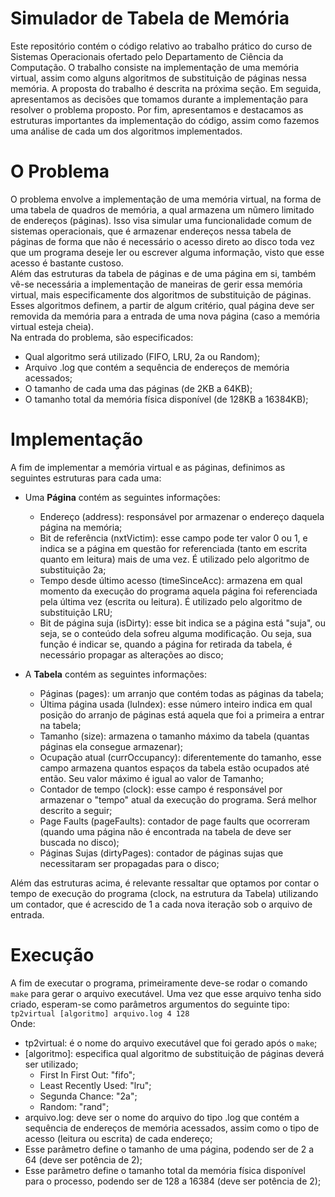 # Simulador de Tabela de Memória  
Este repositório contém o código relativo ao trabalho prático do curso de Sistemas Operacionais ofertado pelo Departamento de Ciência da Computação. O trabalho consiste na implementação de uma memória virtual, assim como alguns algoritmos de substituição de páginas nessa memória. A proposta do trabalho é descrita na próxima seção. Em seguida, apresentamos as decisões que tomamos durante a implementação para resolver o problema proposto. Por fim, apresentamos e destacamos as estruturas importantes da implementação do código, assim como fazemos uma análise de cada um dos algoritmos implementados.  

# O Problema  
O problema envolve a implementação de uma memória virtual, na forma de uma tabela de quadros de memória, a qual armazena um nũmero limitado de endereços (páginas). Isso visa simular uma funcionalidade comum de sistemas operacionais, que é armazenar endereços nessa tabela de páginas de forma que não é necessário o acesso direto ao disco toda vez que um programa deseje ler ou escrever alguma informação, visto que esse acesso é bastante custoso.  
Além das estruturas da tabela de páginas e de uma página em si, também vê-se necessária a implementação de maneiras de gerir essa memória virtual, mais especificamente dos algoritmos de substituição de páginas. Esses algoritmos definem, a partir de algum critério, qual página deve ser removida da memória para a entrada de uma nova página (caso a memória virtual esteja cheia).  
Na entrada do problema, são especificados:  
- Qual algoritmo será utilizado (FIFO, LRU, 2a ou Random);
- Arquivo .log que contém a sequência de endereços de memória acessados;
- O tamanho de cada uma das páginas (de 2KB a 64KB);
- O tamanho total da memória física disponível (de 128KB a 16384KB);

# Implementação  
A fim de implementar a memória virtual e as páginas, definimos as seguintes estruturas para cada uma:  
- Uma **Página** contém as seguintes informações:
  - Endereço (address): responsável por armazenar o endereço daquela página na memória;
  - Bit de referência (nxtVictim): esse campo pode ter valor 0 ou 1, e indica se a página em questão for referenciada (tanto em escrita quanto em leitura) mais de uma vez. É utilizado pelo algoritmo de substituição 2a;
  - Tempo desde último acesso (timeSinceAcc): armazena em qual momento da execução do programa aquela página foi referenciada pela última vez (escrita ou leitura). É utilizado pelo algoritmo de substituição LRU;
  - Bit de página suja (isDirty): esse bit indica se a página está "suja", ou seja, se o conteúdo dela sofreu alguma modificação. Ou seja, sua função é indicar se, quando a página for retirada da tabela, é necessário propagar as alterações ao disco;

- A **Tabela** contém as seguintes informações:
  - Páginas (pages): um arranjo que contém todas as páginas da tabela;
  - Última página usada (luIndex): esse número inteiro indica em qual posição do arranjo de páginas está aquela que foi a primeira a entrar na tabela;
  - Tamanho (size): armazena o tamanho máximo da tabela (quantas páginas ela consegue armazenar);
  - Ocupação atual (currOccupancy): diferentemente do tamanho, esse campo armazena quantos espaços da tabela estão ocupados até então. Seu valor máximo é igual ao valor de Tamanho;
  - Contador de tempo (clock): esse campo é responsável por armazenar o "tempo" atual da execução do programa. Será melhor descrito a seguir;
  - Page Faults (pageFaults): contador de page faults que ocorreram (quando uma página não é encontrada na tabela de deve ser buscada no disco);
  - Páginas Sujas (dirtyPages): contador de páginas sujas que necessitaram ser propagadas para o disco;

Além das estruturas acima, é relevante ressaltar que optamos por contar o tempo de execução do programa (clock, na estrutura da Tabela) utilizando um contador, que é acrescido de 1 a cada nova iteração sob o arquivo de entrada.

# Execução
A fim de executar o programa, primeiramente deve-se rodar o comando `make` para gerar o arquivo executável. Uma vez que esse arquivo tenha sido criado, esperam-se como parâmetros argumentos do seguinte tipo:  
`tp2virtual [algoritmo] arquivo.log 4 128`  
Onde:
- tp2virtual: é o nome do arquivo executável que foi gerado após o `make`;
- [algoritmo]: especifica qual algoritmo de substituição de páginas deverá ser utilizado;
  - First In First Out: "fifo";
  - Least Recently Used: "lru";
  - Segunda Chance: "2a";
  - Random: "rand";
- arquivo.log: deve ser o nome do arquivo do tipo .log que contém a sequência de endereços de memória acessados, assim como o tipo de acesso (leitura ou escrita) de cada endereço;
- Esse parâmetro define o tamanho de uma página, podendo ser de 2 a 64 (deve ser potência de 2);
- Esse parâmetro define o tamanho total da memória física disponível para o processo, podendo ser de 128 a 16384 (deve ser potência de 2);
